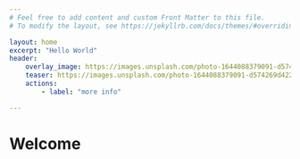 ```yaml
---
# Feel free to add content and custom Front Matter to this file.
# To modify the layout, see https://jekyllrb.com/docs/themes/#overriding-theme-defaults

layout: home
excerpt: "Hello World"
header:
    overlay_image: https://images.unsplash.com/photo-1644088379091-d574269d422f?w=500&auto=format&fit=crop&q=60&ixlib=rb-4.1.0&ixid=M3wxMjA3fDB8MHxzZWFyY2h8MTZ8fGRhdGF8ZW58MHx8MHx8fDA%3D
    teaser: https://images.unsplash.com/photo-1644088379091-d574269d422f?w=500&auto=format&fit=crop&q=60&ixlib=rb-4.1.0&ixid=M3wxMjA3fDB8MHxzZWFyY2h8MTZ8fGRhdGF8ZW58MHx8MHx8fDA%3D
    actions:
        - label: "more info"

---
```

# Welcome